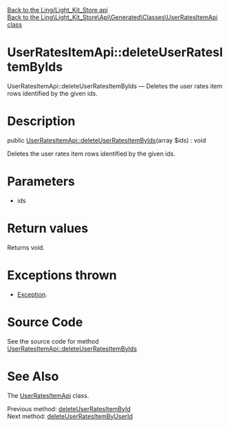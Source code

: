 [Back to the Ling/Light_Kit_Store api](https://github.com/lingtalfi/Light_Kit_Store/blob/master/doc/api/Ling/Light_Kit_Store.md)<br>
[Back to the Ling\Light_Kit_Store\Api\Generated\Classes\UserRatesItemApi class](https://github.com/lingtalfi/Light_Kit_Store/blob/master/doc/api/Ling/Light_Kit_Store/Api/Generated/Classes/UserRatesItemApi.md)


UserRatesItemApi::deleteUserRatesItemByIds
================



UserRatesItemApi::deleteUserRatesItemByIds — Deletes the user rates item rows identified by the given ids.




Description
================


public [UserRatesItemApi::deleteUserRatesItemByIds](https://github.com/lingtalfi/Light_Kit_Store/blob/master/doc/api/Ling/Light_Kit_Store/Api/Generated/Classes/UserRatesItemApi/deleteUserRatesItemByIds.md)(array $ids) : void




Deletes the user rates item rows identified by the given ids.




Parameters
================


- ids

    


Return values
================

Returns void.


Exceptions thrown
================

- [Exception](http://php.net/manual/en/class.exception.php).&nbsp;







Source Code
===========
See the source code for method [UserRatesItemApi::deleteUserRatesItemByIds](https://github.com/lingtalfi/Light_Kit_Store/blob/master/Api/Generated/Classes/UserRatesItemApi.php#L375-L378)


See Also
================

The [UserRatesItemApi](https://github.com/lingtalfi/Light_Kit_Store/blob/master/doc/api/Ling/Light_Kit_Store/Api/Generated/Classes/UserRatesItemApi.md) class.

Previous method: [deleteUserRatesItemById](https://github.com/lingtalfi/Light_Kit_Store/blob/master/doc/api/Ling/Light_Kit_Store/Api/Generated/Classes/UserRatesItemApi/deleteUserRatesItemById.md)<br>Next method: [deleteUserRatesItemByUserId](https://github.com/lingtalfi/Light_Kit_Store/blob/master/doc/api/Ling/Light_Kit_Store/Api/Generated/Classes/UserRatesItemApi/deleteUserRatesItemByUserId.md)<br>

